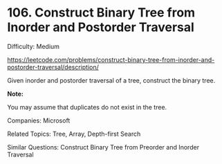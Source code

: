 # 106. Construct Binary Tree from Inorder and Postorder Traversal

Difficulty: Medium

https://leetcode.com/problems/construct-binary-tree-from-inorder-and-postorder-traversal/description/

Given inorder and postorder traversal of a tree, construct the binary tree.

**Note:**

You may assume that duplicates do not exist in the tree.

Companies: Microsoft

Related Topics: Tree, Array, Depth-first Search

Similar Questions: Construct Binary Tree from Preorder and Inorder Traversal
